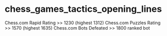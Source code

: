 # chess_games_tactics_opening_lines

Chess.com Rapid Rating   >> 1230 (highest 1312)
Chess.com Puzzles Rating >> 1570 (highest 1635)
Chess.com Bots Defeated  >> 1800 ranked bot 
